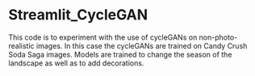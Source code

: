 # Streamlit_CycleGAN

This code is to experiment with the use of cycleGANs on non-photo-realistic images. 
In this case the cycleGANs are trained on Candy Crush Soda Saga images.
Models are trained to change the season of the landscape as well as to add decorations.
